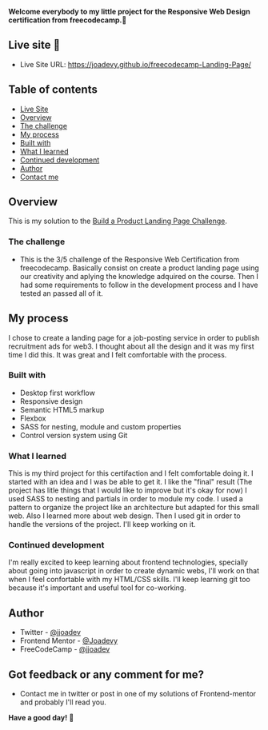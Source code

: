 **Welcome everybody to my little project for the Responsive Web Design certification from freecodecamp.👋**

## Live site 🚀
- Live Site URL: https://joadevy.github.io/freecodecamp-Landing-Page/

## Table of contents
  - [Live Site](#live-site)
  - [Overview](#overview)
  - [The challenge](#the-challenge)
  - [My process](#my-process)
  - [Built with](#built-with)
  - [What I learned](#what-I-learned)
  - [Continued development](#continued-development)
  - [Author](#author)
  - [Contact me](#Got-feedback-or-any-comment-for-me?)

## Overview
This is my solution to the [Build a Product Landing Page Challenge](https://www.freecodecamp.org/learn/responsive-web-design/responsive-web-design-projects/build-a-product-landing-page). 

### The challenge

- This is the 3/5 challenge of the Responsive Web Certification from freecodecamp. Basically consist on create a product landing page using our creativity and aplying the knowledge adquired on the course. 
Then I had some requirements to follow in the development process and I have tested an passed all of it.

## My process
I chose to create a landing page for a job-posting service in order to publish recruitment ads for web3. I thought about all the design and it was my first time I did this. It was great and I felt comfortable with the process.

### Built with

- Desktop first workflow
- Responsive design
- Semantic HTML5 markup
- Flexbox
- SASS for nesting, module and custom properties
- Control version system using Git

### What I learned

This is my third project for this certifaction and I felt comfortable doing it. I started with an idea and I was be able to get it. I like the "final" result (The project has litle things that I would like to improve but it's okay for now)
I used SASS to nesting and partials in order to module my code. I used a pattern to organize the project like an architecture but adapted for this small web.
Also I learned more about web design. Then I used git in order to handle the versions of the project.
I'll keep working on it.

### Continued development

I'm really excited to keep learning about frontend technologies, specially about going into javascript in order to create dynamic webs, I'll work on that when I feel confortable with my HTML/CSS skills. I'll keep learning git too because it's important and useful tool for co-working. 

## Author

- Twitter - [@jjoadev](https://twitter.com/jjoadev)
- Frontend Mentor - [@Joadevy](https://www.frontendmentor.io/profile/Joadevy)
- FreeCodeCamp - [@jjoadev](https://www.freecodecamp.org/jjoadev)

## Got feedback or any comment for me?

- Contact me in twitter or post in one of my solutions of Frontend-mentor and probably I'll read you. 

**Have a good day!** 🚀
